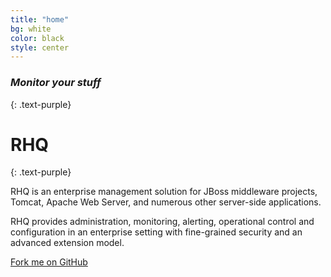 ```yaml
---
title: "home"
bg: white
color: black
style: center
---
```


### *Monitor your stuff*
{: .text-purple}

<span class="fa-stack subtlecircle" style="font-size:100px; background:rgba(255,166,0,0.1)">
  <i class="fa fa-circle fa-stack-2x text-white"></i>
  <i class="fa fa-github fa-stack-1x text-orange"></i>
</span>

# RHQ
{: .text-purple}


RHQ is an enterprise management solution for JBoss middleware projects, Tomcat, Apache Web Server, and numerous other server-side applications.

RHQ provides administration, monitoring, alerting, operational control and configuration in an enterprise setting with fine-grained security and an advanced extension model.

<span id="forkongithub">
  <a href="{{ site.source_link }}" class="bg-blue">
    Fork me on GitHub
  </a>
</span>
